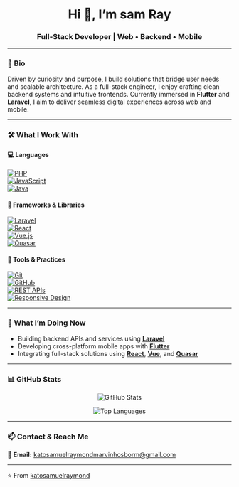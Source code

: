 <h1 align="center">Hi 👋, I’m <strong>sam Ray</strong></h1>
<h3 align="center">Full-Stack Developer | Web • Backend • Mobile</h3>

---

### 🧩 Bio

Driven by curiosity and purpose, I build solutions that bridge user needs and scalable architecture. As a full-stack engineer, I enjoy crafting clean backend systems and intuitive frontends. Currently immersed in **Flutter** and **Laravel**, I aim to deliver seamless digital experiences across web and mobile.

---

### 🛠️ What I Work With

#### 💻 Languages  
[![PHP](https://img.shields.io/badge/PHP-777BB4?style=for-the-badge&logo=php&logoColor=white)](https://www.php.net/)  
[![JavaScript](https://img.shields.io/badge/JavaScript-F7DF1E?style=for-the-badge&logo=javascript&logoColor=black)](https://developer.mozilla.org/en-US/docs/Web/JavaScript)  
[![Java](https://img.shields.io/badge/Java-007396?style=for-the-badge&logo=openjdk&logoColor=white)](https://www.oracle.com/java/)

#### 🧱 Frameworks & Libraries  
[![Laravel](https://img.shields.io/badge/Laravel-FF2D20?style=for-the-badge&logo=laravel&logoColor=white)](https://laravel.com/)  
[![React](https://img.shields.io/badge/React-20232A?style=for-the-badge&logo=react&logoColor=61DAFB)](https://react.dev/)  
[![Vue.js](https://img.shields.io/badge/Vue.js-35495E?style=for-the-badge&logo=vue.js&logoColor=4FC08D)](https://vuejs.org/)  
[![Quasar](https://img.shields.io/badge/Quasar-1976D2?style=for-the-badge&logo=quasar&logoColor=white)](https://quasar.dev/)

#### 🧰 Tools & Practices  
[![Git](https://img.shields.io/badge/Git-F05032?style=for-the-badge&logo=git&logoColor=white)](https://git-scm.com/)  
[![GitHub](https://img.shields.io/badge/GitHub-181717?style=for-the-badge&logo=github&logoColor=white)](https://github.com/)  
[![REST APIs](https://img.shields.io/badge/REST‐APIs-02569B?style=for-the-badge&logo=swagger&logoColor=white)](https://swagger.io/)  
[![Responsive Design](https://img.shields.io/badge/Responsive-Design-1572B6?style=for-the-badge&logo=css3&logoColor=white)](https://developer.mozilla.org/en-US/docs/Learn/CSS/CSS_layout/Responsive_Design)

---

### 🔭 What I’m Doing Now

- Building backend APIs and services using **[Laravel](https://laravel.com/)**  
- Developing cross-platform mobile apps with **[Flutter](https://flutter.dev/)**  
- Integrating full-stack solutions using **[React](https://react.dev/)**, **[Vue](https://vuejs.org/)**, and **[Quasar](https://quasar.dev/)**

---

### 📊 GitHub Stats

<p align="center">
  <img src="https://github-readme-stats.vercel.app/api?username=katosamuelraymond&show_icons=true&theme=radical" alt="GitHub Stats" />
</p>
<p align="center">
  <img src="https://github-readme-stats.vercel.app/api/top-langs/?username=katosamuelraymond&layout=compact&theme=radical" alt="Top Languages" />
</p>

---

### 📫 Contact & Reach Me

📧 **Email:** [katosamuelraymondmarvinhosborm@gmail.com](mailto:katosamuelraymondmarvinhosborn@gmail.com)  

---

⭐ From [katosamuelraymond](https://github.com/katosamuelraymond)
